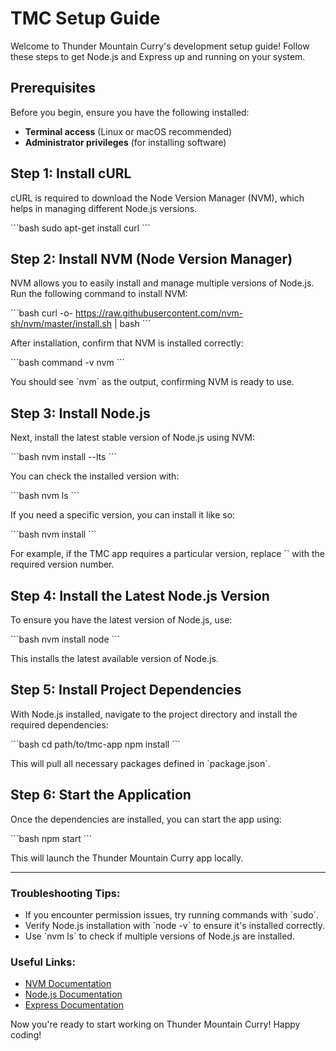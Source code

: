 
# TMC Setup Guide

Welcome to Thunder Mountain Curry's development setup guide! Follow these steps to get Node.js and Express up and running on your system.

## Prerequisites
Before you begin, ensure you have the following installed:
- **Terminal access** (Linux or macOS recommended)
- **Administrator privileges** (for installing software)

## Step 1: Install cURL
cURL is required to download the Node Version Manager (NVM), which helps in managing different Node.js versions.

\`\`\`bash
sudo apt-get install curl
\`\`\`

## Step 2: Install NVM (Node Version Manager)
NVM allows you to easily install and manage multiple versions of Node.js. Run the following command to install NVM:

\`\`\`bash
curl -o- https://raw.githubusercontent.com/nvm-sh/nvm/master/install.sh | bash
\`\`\`

After installation, confirm that NVM is installed correctly:

\`\`\`bash
command -v nvm
\`\`\`

You should see \`nvm\` as the output, confirming NVM is ready to use.

## Step 3: Install Node.js
Next, install the latest stable version of Node.js using NVM:

\`\`\`bash
nvm install --lts
\`\`\`

You can check the installed version with:

\`\`\`bash
nvm ls
\`\`\`

If you need a specific version, you can install it like so:

\`\`\`bash
nvm install <version>
\`\`\`

For example, if the TMC app requires a particular version, replace \`<version>\` with the required version number.

## Step 4: Install the Latest Node.js Version
To ensure you have the latest version of Node.js, use:

\`\`\`bash
nvm install node
\`\`\`

This installs the latest available version of Node.js.

## Step 5: Install Project Dependencies
With Node.js installed, navigate to the project directory and install the required dependencies:

\`\`\`bash
cd path/to/tmc-app
npm install
\`\`\`

This will pull all necessary packages defined in \`package.json\`.

## Step 6: Start the Application
Once the dependencies are installed, you can start the app using:

\`\`\`bash
npm start
\`\`\`

This will launch the Thunder Mountain Curry app locally.

---

### Troubleshooting Tips:
- If you encounter permission issues, try running commands with \`sudo\`.
- Verify Node.js installation with \`node -v\` to ensure it's installed correctly.
- Use \`nvm ls\` to check if multiple versions of Node.js are installed.

### Useful Links:
- [NVM Documentation](https://github.com/nvm-sh/nvm)
- [Node.js Documentation](https://nodejs.org/en/docs/)
- [Express Documentation](https://expressjs.com/)

Now you're ready to start working on Thunder Mountain Curry! Happy coding!
